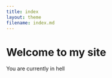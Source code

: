 ```yaml
---
title: index
layout: theme
filename: index.md
---
```


# Welcome to my site

You are currently in hell
